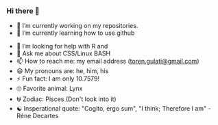### Hi there 👋


<!--**pawstar-lag/pawstar-lag** is a ✨ _special_ ✨ repository because its `README.md` (this file) appears on your GitHub profile. -->

<!--Here are some ideas to get you started:-->

- 🔭 I’m currently working on my repositories.
- 🌱 I’m currently learning how to use github
<!--- 👯 I’m looking to collaborate on -->
- 🤔 I’m looking for help with R and 
- 💬 Ask me about CSS/Linux BASH
- 📫 How to reach me: my email address (toren.gulati@gmail.com)
- 😄 My pronouns are: he, him, his
- ⚡ Fun fact: I am only 10.7579!
- 🙄 Favorite animal: Lynx
- ⛎ Zodiac: Pisces (Don't look into it)
- ☯ Insperational quote: "Cogito, ergo sum", "I think; Therefore I am" - Réne Decartes
